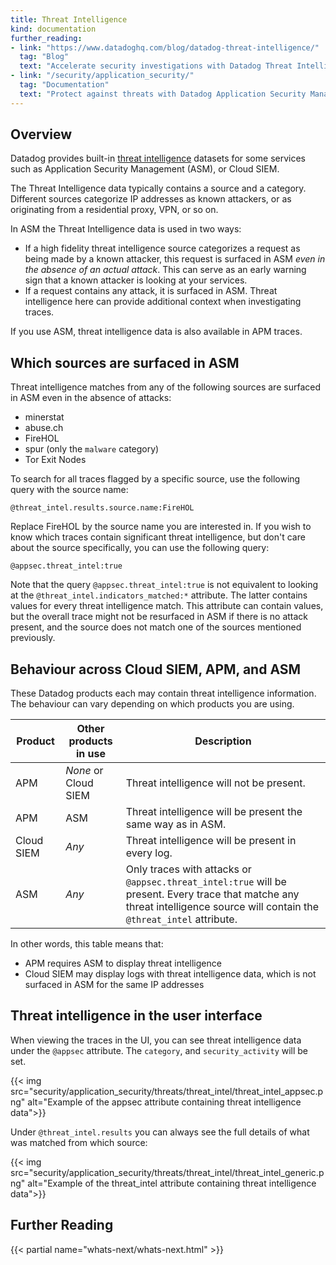 ```yaml
---
title: Threat Intelligence
kind: documentation
further_reading:
- link: "https://www.datadoghq.com/blog/datadog-threat-intelligence/"
  tag: "Blog"
  text: "Accelerate security investigations with Datadog Threat Intelligence"
- link: "/security/application_security/"
  tag: "Documentation"
  text: "Protect against threats with Datadog Application Security Management"
---
```


## Overview

Datadog provides built-in [threat intelligence][1] datasets for some services such as Application Security Management (ASM), or Cloud SIEM.

The Threat Intelligence data typically contains a source and a category. Different sources categorize IP addresses as known attackers, or as originating from a residential proxy, VPN, or so on.

In ASM the Threat Intelligence data is used in two ways:

- If a high fidelity threat intelligence source categorizes a request as being made by a known attacker, this request is surfaced in ASM *even in the absence of an actual attack*. This can serve as an early warning sign that a known attacker is looking at your services.
- If a request contains any attack, it is surfaced in ASM. Threat intelligence here can provide additional context when investigating traces.

If you use ASM, threat intelligence data is also available in APM traces. 

## Which sources are surfaced in ASM

Threat intelligence matches from any of the following sources are surfaced in ASM even in the absence of attacks:

- minerstat
- abuse.ch
- FireHOL
- spur (only the `malware` category)
- Tor Exit Nodes

To search for all traces flagged by a specific source, use the following query with the source name:

    @threat_intel.results.source.name:FireHOL 

Replace FireHOL by the source name you are interested in.
If you wish to know which traces contain significant threat intelligence, but don't care about the source
specifically, you can use the following query:

    @appsec.threat_intel:true 

<div class="alert alert-info">
Note that the query <code>@appsec.threat_intel:true</code> is not equivalent to looking at the <code>@threat_intel.indicators_matched:*</code> attribute. The latter contains values for every threat intelligence match. This attribute can contain values, but the overall trace might not be resurfaced in ASM if there is no attack present, and the source does not match one of the sources mentioned previously.
</div>

## Behaviour across Cloud SIEM, APM, and ASM

These Datadog products each may contain threat intelligence information. The behaviour can vary depending on which products you are using.

|Product|Other products in use|Description|
|---|---|---|
|APM| *None* or Cloud SIEM |Threat intelligence will not be present.|
|APM| ASM |Threat intelligence will be present the same way as in ASM.|
|Cloud SIEM| *Any* |Threat intelligence will be present in every log.|
|ASM| *Any* |Only traces with attacks or `@appsec.threat_intel:true` will be present. Every trace that matche any threat intelligence source will contain the `@threat_intel` attribute.|

In other words, this table means that:

- APM requires ASM to display threat intelligence
- Cloud SIEM may display logs with threat intelligence data, which is not surfaced in ASM for the same IP addresses

## Threat intelligence in the user interface

When viewing the traces in the UI, you can see threat intelligence data under the `@appsec` attribute. The `category`, and `security_activity` will be set.

{{< img src="security/application_security/threats/threat_intel/threat_intel_appsec.png" alt="Example of the appsec attribute containing threat intelligence data">}}

Under `@threat_intel.results` you can always see the full details of what was matched from which source:

 {{< img src="security/application_security/threats/threat_intel/threat_intel_generic.png" alt="Example of the threat_intel attribute containing threat intelligence data">}}

## Further Reading

{{< partial name="whats-next/whats-next.html" >}}

[1]: https://www.datadoghq.com/blog/datadog-threat-intelligence/
